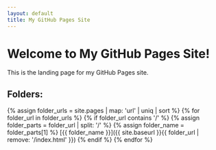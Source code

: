 ```yaml
---
layout: default
title: My GitHub Pages Site
---
```

# Welcome to My GitHub Pages Site!

This is the landing page for my GitHub Pages site.

## Folders:

{% assign folder_urls = site.pages | map: 'url' | uniq | sort %}
{% for folder_url in folder_urls %}
  {% if folder_url contains '/' %}
    {% assign folder_parts = folder_url | split: '/' %}
    {% assign folder_name = folder_parts[1] %}
    [{{ folder_name }}]({{ site.baseurl }}{{ folder_url | remove: '/index.html' }})
  {% endif %}
{% endfor %}
